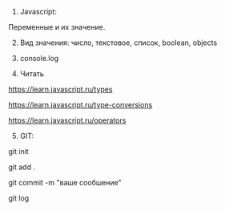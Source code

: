

1. Javascript:

Переменные и их значение.

2. Вид значения: число, текстовое, список, boolean, objects 

3. console.log 


4. Читать 

https://learn.javascript.ru/types

https://learn.javascript.ru/type-conversions

https://learn.javascript.ru/operators




5. GIT:

git init 

git add .

git commit -m "ваше сообшение"

git log 





